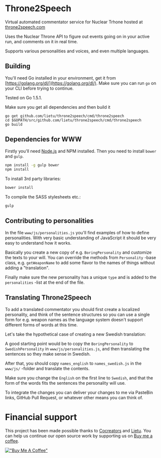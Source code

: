 # Throne2Speech

Virtual automated commentator service for Nuclear Trhone hosted at [throne2speech.com](http://throne2speech.com)

Uses the Nuclear Throne API to figure out events going on in
your active run, and comments on it in real time.

Supports various personalities and voices, and even multiple
languages.


## Building

You'll need Go installed in your environment, get it from [https://golang.org/dl/](https://golang.org/dl/). Make sure you can run `go` on your CLI before trying to continue.

Tested on Go 1.5.1.

Make sure you get all dependencies and then build it

```
go get github.com/lietu/throne2speech/cmd/throne2speech
cd $GOPATH/src/github.com/lietu/throne2speech/cmd/throne2speech
go build
```

## Dependencies for WWW

Firstly you'll need [Node.js]() and NPM installed. Then you need to install `bower` and `gulp`.

```bash
npm install -g gulp bower
npm install
```

To install 3rd party libraries:

```bash
bower install
```

To compile the SASS stylesheets etc.:

```bash
gulp
```


## Contributing to personalities

In the file `www/js/personalities.js` you'll find examples of
how to define personalities. With very basic understanding of
JavaScript it should be very easy to understand how it works.
 
Basically you create a new copy of e.g. `BoringPersonality` and
customize the texts to your will. You can override the methods
from `Personality` -base class, e.g. `getWeaponName` to add
some flavor to the names of things without adding a "translation".

Finally make sure the new personality has a unique `type` and
is added to the `personalities` -list at the end of the file.


## Translating Throne2Speech

To add a translated commentator you should first create a
localized personality, and think of the sentence structures so
you can use a single form for e.g. weapon names as the language
system doesn't support different forms of words at this time.

Let's take the hypothetical case of creating a new Swedish
translation:

A good starting point would be to copy the `BoringPersonality`
to `SwedishPersonality` in `www/js/personalities.js`, and 
then translating the sentences so they make sense in Swedish.

After that, you should copy `names_english` to `names_swedish.js`
in the `www/js/` -folder and translate the contents.

Make sure you change the `English` on the first line to
`Swedish`, and that the form of the words fits the sentences
the personality will use.

To integrate the changes you can deliver your changes to me
via PasteBin links, GitHub Pull Request, or whatever other
means you can think of.


# Financial support

This project has been made possible thanks to [Cocreators](https://cocreators.ee) and [Lietu](https://lietu.net). You can help us continue our open source work by supporting us on [Buy me a coffee](https://www.buymeacoffee.com/cocreators).

[!["Buy Me A Coffee"](https://www.buymeacoffee.com/assets/img/custom_images/orange_img.png)](https://www.buymeacoffee.com/cocreators)
